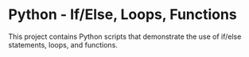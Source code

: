 # Python - If/Else, Loops, Functions
This project contains Python scripts that demonstrate the use of if/else statements, loops, and functions.
